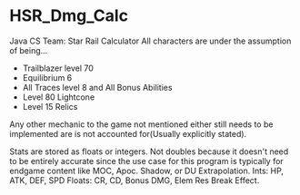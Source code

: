 # HSR_Dmg_Calc
Java CS Team: Star Rail Calculator
All characters are under the assumption of being...
- Trailblazer level 70
- Equilibrium 6
- All Traces level 8 and All Bonus Abilities
- Level 80 Lightcone
- Level 15 Relics

Any other mechanic to the game not mentioned either still needs to be implemented are is not accounted for(Usually explicitly stated).

Stats are stored as floats or integers. Not doubles because it doesn't need to be entirely accurate since the use case for this program is typically for
endgame content like MOC, Apoc. Shadow, or DU Extrapolation.
Ints: HP, ATK, DEF, SPD
Floats: CR, CD, Bonus DMG, Elem Res Break Effect.